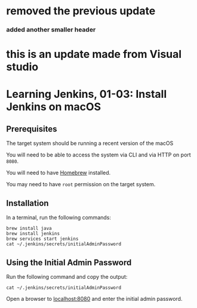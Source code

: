 # removed the previous update 
### added another smaller header 
# this is an update made from Visual studio 

# Learning Jenkins, 01-03: Install Jenkins on macOS

## Prerequisites
The target system should be running a recent version of the macOS

You will need to be able to access the system via CLI and via HTTP on port `8080`.

You will need to have [Homebrew](https://brew.sh/) installed.

You may need to have `root` permission on the target system.

## Installation
In a terminal, run the following commands:
```
brew install java
brew install jenkins
brew services start jenkins
cat ~/.jenkins/secrets/initialAdminPassword
```

## Using the Initial Admin Password
Run the following command and copy the output:
```
cat ~/.jenkins/secrets/initialAdminPassword
```

Open a browser to [localhost:8080](http://localhost:8080) and enter the initial admin password.
